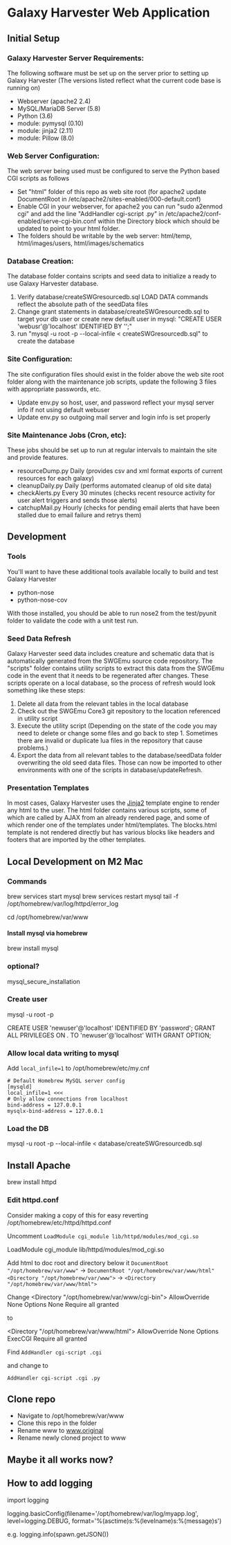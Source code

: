 # Galaxy Harvester Web Application

## Initial Setup

### Galaxy Harvester Server Requirements:
The following software must be set up on the server prior to setting up Galaxy Harvester (The versions listed reflect what the current code base is running on)

* Webserver (apache2 2.4)
* MySQL/MariaDB Server (5.8)
* Python (3.6)
 * module: pymysql (0.10)
 * module: jinja2 (2.11)
 * module: Pillow (8.0)

### Web Server Configuration:
The web server being used must be configured to serve the Python based CGI scripts as follows

* Set "html" folder of this repo as web site root (for apache2 update DocumentRoot in /etc/apache2/sites-enabled/000-default.conf)
* Enable CGI in your webserver, for apache2 you can run "sudo a2enmod cgi" and add the line "AddHandler cgi-script .py" in /etc/apache2/conf-enabled/serve-cgi-bin.conf within the Directory block which should be updated to point to your html folder.
* The folders should be writable by the web server: html/temp, html/images/users, html/images/schematics


### Database Creation:
The database folder contains scripts and seed data to initialize a ready to use Galaxy Harvester database.

1. Verify database/createSWGresourcedb.sql LOAD DATA commands reflect the absolute path of the seedData files
2. Change grant statements in database/createSWGresourcedb.sql to target your db user or create new default user in mysql: "CREATE USER 'webusr'@'localhost' IDENTIFIED BY '';"
2. run "mysql -u root -p --local-infile < createSWGresourcedb.sql" to create the database

### Site Configuration:
The site configuration files should exist in the folder above the web site root folder along with the maintenance job scripts, update the following 3 files with appropriate passwords, etc.

* Update env.py so host, user, and password reflect your mysql server info if not using default webuser
* Update env.py so outgoing mail server and login info is set properly


### Site Maintenance Jobs (Cron, etc):
These jobs should be set up to run at regular intervals to maintain the site and provide features.

* resourceDump.py Daily (provides csv and xml format exports of current resources for each galaxy)
* cleanupDaily.py Daily (performs automated cleanup of old site data)
* checkAlerts.py Every 30 minutes (checks recent resource activity for user alert triggers and sends those alerts)
* catchupMail.py Hourly (checks for pending email alerts that have been stalled due to email failure and retrys them)

## Development

### Tools
You'll want to have these additional tools available locally to build and test Galaxy Harvester

* python-nose
* python-nose-cov

With those installed, you should be able to run nose2 from the test/pyunit folder to validate the code with a unit test run.

### Seed Data Refresh
Galaxy Harvester seed data includes creature and schematic data that is automatically generated from the SWGEmu source code repository.  The "scripts" folder contains utility scripts to extract this data from the SWGEmu code in the event that it needs to be regenerated after changes.  These scripts operate on a local database, so the process of refresh would look something like these steps:

1. Delete all data from the relevant tables in the local database
2. Check out the SWGEmu Core3 git repository to the location referenced in utility script
3. Execute the utility script (Depending on the state of the code you may need to delete or change some files and go back to step 1.  Sometimes there are invalid or duplicate lua files in the repository that cause problems.)
4. Export the data from all relevant tables to the database/seedData folder overwriting the old seed data files.  Those can now be imported to other environments with one of the scripts in database/updateRefresh.

### Presentation Templates
In most cases, Galaxy Harvester uses the [Jinja2](http://jinja.pocoo.org/) template engine to render any html to the user.  The html folder contains various scripts, some of which are called by AJAX from an already rendered page, and some of which render one of the templates under html/templates.  The blocks.html template is not rendered directly but has various blocks like headers and footers that are imported by the other templates.

## Local Development on M2 Mac

### Commands
brew services start mysql
brew services restart mysql
tail -f /opt/homebrew/var/log/httpd/error_log

cd /opt/homebrew/var/www

#### Install mysql via homebrew
brew install mysql

### optional? 
mysql_secure_installation

### Create user
mysql -u root -p

CREATE USER 'newuser'@'localhost' IDENTIFIED BY 'password';
GRANT ALL PRIVILEGES ON *.* TO 'newuser'@'localhost' WITH GRANT OPTION;

### Allow local data writing to mysql
Add `local_infile=1` to /opt/homebrew/etc/my.cnf

```
# Default Homebrew MySQL server config
[mysqld]
local_infile=1 <<<
# Only allow connections from localhost
bind-address = 127.0.0.1
mysqlx-bind-address = 127.0.0.1
```

### Load the DB
mysql -u root -p --local-infile < database/createSWGresourcedb.sql

## Install Apache

brew install httpd

### Edit httpd.conf

Consider making a copy of this for easy reverting
/opt/homebrew/etc/httpd/httpd.conf

Uncomment `LoadModule cgi_module lib/httpd/modules/mod_cgi.so`

<IfModule mpm_prefork_module>
	LoadModule cgi_module lib/httpd/modules/mod_cgi.so
</IfModule>

Add html to doc root and directory below it
`DocumentRoot "/opt/homebrew/var/www"` -> `DocumentRoot "/opt/homebrew/var/www/html"`
`<Directory "/opt/homebrew/var/www">` -> `<Directory "/opt/homebrew/var/www/html">`

Change 
<Directory "/opt/homebrew/var/www/cgi-bin">
    AllowOverride None
    Options None
    Require all granted
</Directory>

to

<Directory "/opt/homebrew/var/www/html">
    AllowOverride None
    Options ExecCGI
    Require all granted
</Directory>

Find
`AddHandler cgi-script .cgi`

and change to

`AddHandler cgi-script .cgi .py`

## Clone repo

- Navigate to /opt/homebrew/var/www
- Clone this repo in the folder
- Rename www to www.original
- Rename newly cloned project to www

## Maybe it all works now?

## How to add logging

import logging

logging.basicConfig(filename='/opt/homebrew/var/log/myapp.log', level=logging.DEBUG, format='%(asctime)s:%(levelname)s:%(message)s')

e.g. logging.info(spawn.getJSON())

